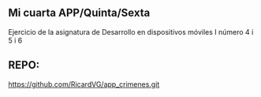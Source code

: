 ## Mi cuarta APP/Quinta/Sexta

Ejercicio de la asignatura de Desarrollo en dispositivos móviles I número 4 i 5 i 6 

## REPO:

https://github.com/RicardVG/app_crimenes.git
